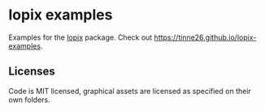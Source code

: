 # lopix examples

Examples for the [lopix](https://github.com/tinne26/lopix) package. Check out https://tinne26.github.io/lopix-examples.

## Licenses

Code is MIT licensed, graphical assets are licensed as specified on their own folders.
